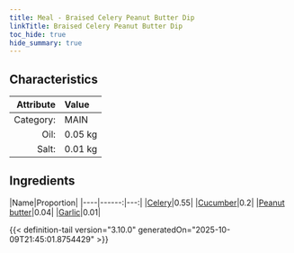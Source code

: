```yaml
---
title: Meal - Braised Celery Peanut Butter Dip
linkTitle: Braised Celery Peanut Butter Dip
toc_hide: true
hide_summary: true
---
```

<!-- This is generated by the MarsSim HelpGenertor, do not edit. -->


## Characteristics

| Attribute   | Value |
|--------:|:------|
|Category:|MAIN|
|Oil:|0.05 kg|
|Salt:|0.01 kg|

## Ingredients

|Name|Proportion|
|----|------:|---:|
|[Celery](/docs/definitions/resource/celery)|0.55|
|[Cucumber](/docs/definitions/resource/cucumber)|0.2|
|[Peanut butter](/docs/definitions/resource/peanut-butter)|0.04|
|[Garlic](/docs/definitions/resource/garlic)|0.01|




{{< definition-tail version="3.10.0" generatedOn="2025-10-09T21:45:01.8754429" >}}

